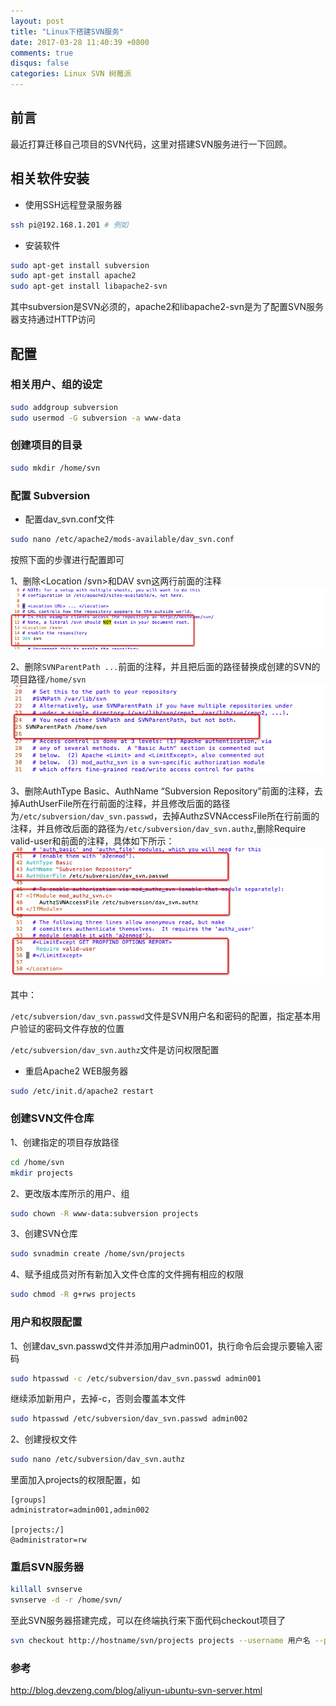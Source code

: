 ```yaml
---
layout: post
title: "Linux下搭建SVN服务"
date: 2017-03-28 11:40:39 +0800
comments: true
disqus: false
categories: Linux SVN 树莓派
---
```

## 前言
最近打算迁移自己项目的SVN代码，这里对搭建SVN服务进行一下回顾。

## 相关软件安装
* 使用SSH远程登录服务器

``` sh
ssh pi@192.168.1.201 # 例如
```
<!-- more -->
* 安装软件

``` sh
sudo apt-get install subversion
sudo apt-get install apache2
sudo apt-get install libapache2-svn
```
其中subversion是SVN必须的，apache2和libapache2-svn是为了配置SVN服务器支持通过HTTP访问

## 配置

### 相关用户、组的设定

``` sh
sudo addgroup subversion
sudo usermod -G subversion -a www-data
```
### 创建项目的目录

``` sh
sudo mkdir /home/svn
```

### 配置 Subversion

* 配置dav_svn.conf文件

``` sh
sudo nano /etc/apache2/mods-available/dav_svn.conf
```
按照下面的步骤进行配置即可

1、删除<Location /svn>和DAV svn这两行前面的注释
![temp](/images/2017/03/28/svn_01.png)

2、删除`SVNParentPath ...`前面的注释，并且把后面的路径替换成创建的SVN的项目路径`/home/svn`
![temp](/images/2017/03/28/svn_02.png)

3、删除AuthType Basic、AuthName “Subversion Repository”前面的注释，去掉AuthUserFile所在行前面的注释，并且修改后面的路径为`/etc/subversion/dav_svn.passwd`，去掉AuthzSVNAccessFile所在行前面的注释，并且修改后面的路径为`/etc/subversion/dav_svn.authz`,删除Require valid-user和</Location>前面的注释，具体如下所示：
![temp](/images/2017/03/28/svn_03.png)

其中：

`/etc/subversion/dav_svn.passwd`文件是SVN用户名和密码的配置，指定基本用户验证的密码文件存放的位置   

`/etc/subversion/dav_svn.authz`文件是访问权限配置

* 重启Apache2 WEB服务器

``` sh
sudo /etc/init.d/apache2 restart
```

### 创建SVN文件仓库
1、创建指定的项目存放路径

``` sh
cd /home/svn
mkdir projects
```

2、更改版本库所示的用户、组

``` sh
sudo chown -R www-data:subversion projects
```

3、创建SVN仓库

``` sh
sudo svnadmin create /home/svn/projects
```

4、赋予组成员对所有新加入文件仓库的文件拥有相应的权限

``` sh
sudo chmod -R g+rws projects
```
### 用户和权限配置
1、创建dav_svn.passwd文件并添加用户admin001，执行命令后会提示要输入密码

``` sh
sudo htpasswd -c /etc/subversion/dav_svn.passwd admin001
```

继续添加新用户，去掉-c，否则会覆盖本文件


``` sh
sudo htpasswd /etc/subversion/dav_svn.passwd admin002
```

2、创建授权文件

``` sh
sudo nano /etc/subversion/dav_svn.authz
```
里面加入projects的权限配置，如

``` text
[groups]
administrator=admin001,admin002

[projects:/]
@administrator=rw
```

### 重启SVN服务器

``` sh
killall svnserve
svnserve -d -r /home/svn/
```

至此SVN服务器搭建完成，可以在终端执行来下面代码checkout项目了

``` sh
svn checkout http://hostname/svn/projects projects --username 用户名 --password 密码
```

### 参考
<http://blog.devzeng.com/blog/aliyun-ubuntu-svn-server.html>

